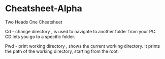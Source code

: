 # Cheatsheet-Alpha
Two Heads One Cheatsheet

Cd - change directory , is used to navigate to another folder from your PC. CD lets you go to a specific folder.

Pwd - print working directory , shows the current working directory. It prints the path of the working directory, starting from the root.